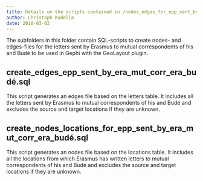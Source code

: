 ```yaml
---
title: Details on the scripts contained in /nodes_edges_for_epp_sent_by_era_mut_corr_era_budé/
author: Christoph Kudella
date: 2018-03-02
---
```

The subfolders in this folder contain SQL-scripts to create nodes- and edges-files for the letters sent by Erasmus to mutual correspondents of his and Budé to be used in Gephi with the GeoLayout plugin.

## create_edges_epp_sent_by_era_mut_corr_era_budé.sql
This script generates an edges file based on the letters table. It includes all the letters sent by Erasmus to mutual correspondents of his and Budé and excludes the source and target locations if they are unknown.

## create_nodes_locations_for_epp_sent_by_era_mut_corr_era_budé.sql
This script generates an nodes file based on the locations table. It includes all the locations from which Erasmus has written letters to mutual correspondents of his and Budé and excludes the source and target locations if they are unknown.
